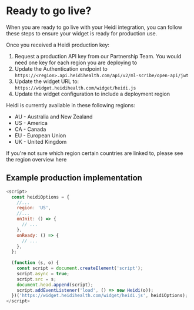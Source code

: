 # Ready to go live?

When you are ready to go live with your Heidi integration, you can follow these steps to ensure your widget is ready for production use.

Once you received a Heidi production key:

1. Request a production API key from our Partnership Team. You would need one key for each region you are deploying to
2. Update the Authentication endpoint to `https://<region>.api.heidihealth.com/api/v2/ml-scribe/open-api/jwt`
3. Update the widget URL to: `https://widget.heidihealth.com/widget/heidi.js`
4. Update the widget configuration to include a deployment region

Heidi is currently available in these following regions:

- AU - Australia and New Zealand
- US - America
- CA - Canada
- EU - European Union
- UK - United Kingdom

If you're not sure which region certain countries are linked to, please see the region overview here

## Example production implementation

```javascript
<script>
  const heidiOptions = {
    //...
    region: 'US',
    //...
    onInit: () => {
      // ...
    },
    onReady: () => {
      // ...
    },
  };
 
  (function (s, o) {
    const script = document.createElement('script');
    script.async = true;
    script.src = s;
    document.head.append(script);
    script.addEventListener('load', () => new Heidi(o));
  })('https://widget.heidihealth.com/widget/heidi.js', heidiOptions);
</script>
```